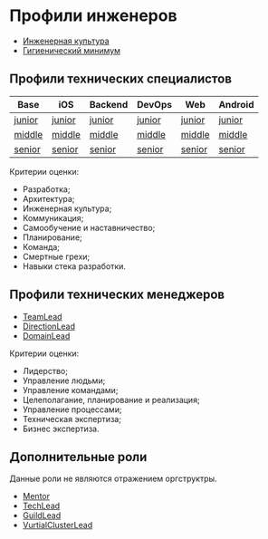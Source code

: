 # Профили инженеров

- [Инженерная культура](../engineering_culture.md)
- [Гигиенический минимум](minimum.md)

## Профили технических специалистов

| Base | iOS | Backend | DevOps | Web | Android |
|------|-----|---------|--------|-----|---------|
|[junior](junior.md)|[junior](ios/junior.md)|[junior](backend/junior.md)|[junior](devops/junior.md)|[junior](web/junior.md)|[junior](android/junior.md)|
|[middle](middle.md)|[middle](ios/middle.md)|[middle](backend/middle.md)|[middle](devops/middle.md)|[middle](web/middle.md)|[middle](android/middle.md)|
|[senior](senior.md)|[senior](web/senior.md)|[senior](backend/senior.md)|[senior](devops/senior.md)|[senior](web/senior.md)|[senior](android/senior.md)|

Критерии оценки:

- Разработка;
- Архитектура;
- Инженерная культура;
- Коммуникация;
- Самообучение и наставничество;
- Планирование;
- Команда;
- Смертные грехи;
- Навыки стека разработки.

## Профили технических менеджеров

- [TeamLead](managers/teamlead.md)
- [DirectionLead](managers/directionlead.md)
- [DomainLead](managers/domainlead.md)

Критерии оценки:

- Лидерство;
- Управление людьми;
- Управление командами;
- Целеполагание, планирование и реализация;
- Управление процессами;
- Техническая экспертиза;
- Бизнес экспертиза.


## Дополнительные роли

Данные роли не являются отражением оргструктры.

- [Mentor](roles/mentor.md)
- [TechLead](roles/techlead.md)
- [GuildLead](roles/guildlead.md)
- [VurtialClusterLead](roles/vurtialclusterlead.md)
